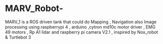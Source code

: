 # MARV_Robot-
MARV_1 is a ROS driven tank that could do Mapping , Navigation also Image processing using raspberrypi 4 , arduino ,cytron md10c motor driver , EMG 49 motors , Rp A1 lidar and raspberry pi camera V2.1 , inspired by Nox_robot &amp; Turtlebot 3
